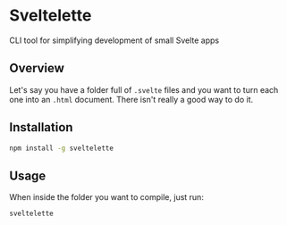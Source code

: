 # Sveltelette

CLI tool for simplifying development of small Svelte apps

## Overview

Let's say you have a folder full of `.svelte` files and you want to turn each one
into an `.html` document. There isn't really a good way to do it.

 

## Installation

```bash
npm install -g sveltelette
```

## Usage

When inside the folder you want to compile, just run:

```bash
sveltelette
```


